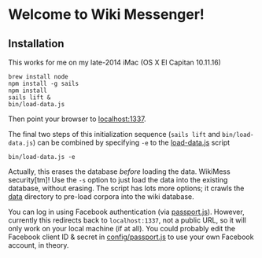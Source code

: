 # Welcome to Wiki Messenger!

## Installation

This works for me on my late-2014 iMac (OS X El Capitan 10.11.16)

    brew install node
    npm install -g sails
    npm install
    sails lift &
    bin/load-data.js

Then point your browser to [localhost:1337](http://localhost:1337/).

The final two steps of this initialization sequence (`sails lift` and `bin/load-data.js`) can be combined by specifying `-e` to the [load-data.js](bin/load-data.js) script

    bin/load-data.js -e

Actually, this erases the database _before_ loading the data. WikiMess security[tm]!
Use the `-s` option to just load the data into the existing database, without erasing.
The script has lots more options; it crawls the [data](data) directory to pre-load corpora into the wiki database.

You can log in using Facebook authentication (via [passport.js](http://passportjs.org/)).
However, currently this redirects back to `localhost:1337`, not a public URL, so it will only work on your local machine (if at all).
You could probably edit the Facebook client ID & secret in [config/passport.js](config/passport.js) to use your own Facebook account, in theory.
